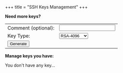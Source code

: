 +++
title = "SSH Keys Management"
+++
<script src="/js/api.js" defer> </script>
<script src="/js/keys.js" defer> </script>

**Need more keys?**
<table>
    <tbody>
        <tr>
            <td>Comment&nbsp;(optional):</td>
            <td><input id="key-comment" type="text"" /></td>
        </tr>
        <tr>
            <td>Key Type:</td>
            <td>
                <select id="key-type">
                    <option value="rsa-2048">RSA-2048</option>
                    <option value="rsa-4096" selected="true">RSA-4096</option>
                    <option value="ecdsa-256">ECDSA-256</option>
                    <option value="ecdsa-384">ECDSA-384</option>
                    <option value="ecdsa-521">ECDSA-521</option>
                    <option value="ed25519">Ed25519</option>
                </select>
            </td>
        </tr>
        <tr>
            <td><input type="button" value="Generate" onclick="tproxy.Ui(GenKey)"/></td>
        </tr>
    <tbody>
</table>

**Manage keys you have:**
<div id="nokeys">You don't have any key...</div>
<table>
    <tbody id="tbody">
        <tr id="template" hidden><td>
            <table>
                <tbody>
                    <tr>
                        <td>
                            <input id="add.enable" type="checkbox"/>
                            Enable this key
                        </td>
                        <td>
                            <input id="add.delete" type="checkbox"/>
			    Delete this Key
                            <input id="add.confirm-delete" type="button" value="Confirm Delete" hidden/>
                        </td>
                    </tr>
                    <tr>
                        <td>
			    Created:</td><td><div id="add.ctime"/>
                        </td>
                    </tr>
                    <tr>
                        <td>
			    Comment:</td><td><input id="add.comment" type="text"/>
                            <input id="add.sendcomment" type="button" value="Update"/>
                        </td>
                    </tr>
                    <tr>
                        <td>Key Type:</td><td><div id="add.type"/></td>
                    </tr>
                    <tr>
                        <td>SHA-256&nbsp;fingerprint:</td>
                        <td><div id="add.sha256"/></td>
                    </tr>
                    <tr>
                        <td>MD5&nbsp;fingerprint:</td>
                        <td><div id="add.md5"/></td>
                    </tr>
                    <tr>
                        <td colspan=2>**Public Key**</td>
                    </tr>
                    <tr>
                        <td colspan=2>Add it into the the **authorized_keys** file at the server</td>
                    </tr>
                    <tr>
                        <td colspan=2>
                            <textarea id="add.pubkey" style="overflow:auto;resize:none" rows=3 cols=70 readonly></textarea>
                        </td>
                    </tr>
                    <tr>
                        <td colspan=2>
                            <input id="add.pub-copy" type="button" value="Copy to Clipboard"/>
                            <input id="add.pub-save" type="button" value="Download As a File"/>
                        </td>
                    </tr>
		    <tr id="add.hr" hidden>
		        <td colspan=2><hr></td>
		    </tr>
                </tbody>
            </table>
        </td></tr>
    </tbody>
</table>

[comment]: # (vim:ts=8:sw=4:et)
